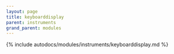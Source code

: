 ```yaml
---
layout: page
title: keyboarddisplay
parent: instruments
grand_parent: modules
---
```


{% include autodocs/modules/instruments/keyboarddisplay.md %}
